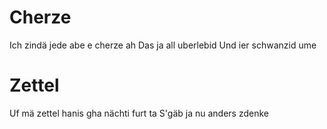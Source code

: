 # Cherze
Ich zindä jede abe e cherze ah
Das ja all uberlebid
Und ier schwanzid ume

# Zettel
Uf mä zettel hanis gha
nächti furt ta
S'gäb ja
nu anders zdenke